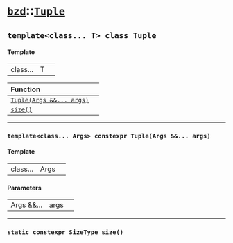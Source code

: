 # [`bzd`](../../index.md)::[`Tuple`](../index.md)

## `template<class... T> class Tuple`

#### Template
||||
|---:|:---|:---|
|class...|T||

|Function||
|:---|:---|
|[`Tuple(Args &&... args)`](./index.md)||
|[`size()`](./index.md)||
------
### `template<class... Args> constexpr Tuple(Args &&... args)`

#### Template
||||
|---:|:---|:---|
|class...|Args||
#### Parameters
||||
|---:|:---|:---|
|Args &&...|args||
------
### `static constexpr SizeType size()`


